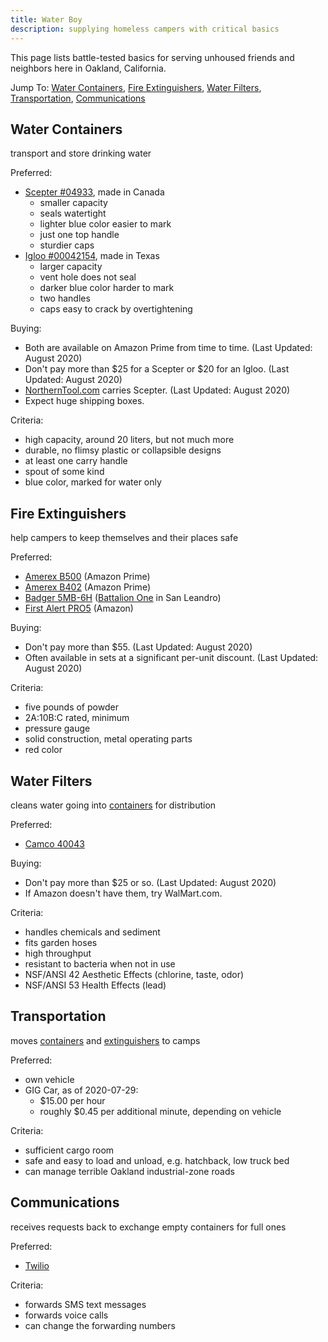 ```yaml
---
title: Water Boy
description: supplying homeless campers with critical basics
---
```


This page lists battle-tested basics for serving unhoused friends and neighbors here in Oakland, California.

Jump To: [Water Containers](#containers), [Fire Extinguishers](#extinguishers), [Water Filters](#filters), [Transportation](#transportation), [Communications](#communications)

<h2 id="containers">Water Containers</h2>

transport and store drinking water

Preferred:
- [Scepter #04933](https://scepter.com/products/consumer-products/5-gallon-20-litre-water-can/), made in Canada
  - smaller capacity
  - seals watertight
  - lighter blue color easier to mark
  - just one top handle
  - sturdier caps
- [Igloo #00042154](https://www.igloocoolers.com/products/42154-6-gallon-water-container-ii-blue), made in Texas
  - larger capacity
  - vent hole does not seal
  - darker blue color harder to mark
  - two handles
  - caps easy to crack by overtightening

Buying:
- Both are available on Amazon Prime from time to time. (Last Updated: August 2020)
- Don't pay more than $25 for a Scepter or $20 for an Igloo. (Last Updated: August 2020)
- [NorthernTool.com](https://northerntool.com) carries Scepter. (Last Updated: August 2020)
- Expect huge shipping boxes.

Criteria:
- high capacity, around 20 liters, but not much more
- durable, no flimsy plastic or collapsible designs
- at least one carry handle
- spout of some kind
- blue color, marked for water only

<h2 id="extinguishers">Fire Extinguishers</h2>

help campers to keep themselves and their places safe

Preferred:
- [Amerex B500](https://amerexfireextinguishers.com/products/amerex-5lb-abc-b500?variant=34999427281) (Amazon Prime)
- [Amerex B402](https://amerexfireextinguishers.com/products/amerex-5lb-abc-b402?variant=34999427857) (Amazon Prime)
- [Badger 5MB-6H](http://www.badgerfire.com/Documents/SCREEN_ABC_STANDARD.pdf) ([Battalion One](https://www.battaliononefire.com/) in San Leandro)
- [First Alert PRO5](https://www.firstalert.com/product/rechargeable-heavy-duty-plus-fire-extinguisher-ul-rated-3-a40-bc-red/) (Amazon)

Buying:
- Don't pay more than $55. (Last Updated: August 2020)
- Often available in sets at a significant per-unit discount. (Last Updated: August 2020)

Criteria:
- five pounds of powder
- 2A:10B:C rated, minimum
- pressure gauge
- solid construction, metal operating parts
- red color

<h2 id="filters">Water Filters</h2>

cleans water going into [containers](#containers) for distribution

Preferred:
- [Camco 40043](http://www.camco.net/tastepure-water-filter-kdf-w-flexible-hose-protector-llc-40043)

Buying:
- Don't pay more than $25 or so. (Last Updated: August 2020)
- If Amazon doesn't have them, try WalMart.com.

Criteria:
- handles chemicals and sediment
- fits garden hoses
- high throughput
- resistant to bacteria when not in use
- NSF/ANSI 42 Aesthetic Effects (chlorine, taste, odor)
- NSF/ANSI 53 Health Effects (lead)

<h2 id="transportation">Transportation</h2>

moves [containers](#containers) and [extinguishers](#extinguishers) to camps

Preferred:
- own vehicle
- GIG Car, as of 2020-07-29:
  - $15.00 per hour
  - roughly $0.45 per additional minute, depending on vehicle

Criteria:
- sufficient cargo room
- safe and easy to load and unload, e.g. hatchback, low truck bed
- can manage terrible Oakland industrial-zone roads

<h2 id="communications">Communications</h2>

receives requests back to exchange empty containers for full ones

Preferred:
- [Twilio](https://twilio.com)

Criteria:
- forwards SMS text messages
- forwards voice calls
- can change the forwarding numbers
